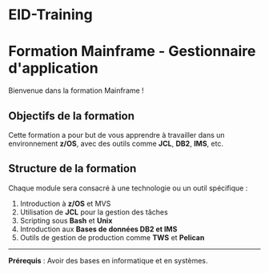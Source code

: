 # EID-Training
# Formation Mainframe - Gestionnaire d'application

Bienvenue dans la formation Mainframe !

## Objectifs de la formation
Cette formation a pour but de vous apprendre à travailler dans un environnement **z/OS**, avec des outils comme **JCL**, **DB2**, **IMS**, etc.

## Structure de la formation
Chaque module sera consacré à une technologie ou un outil spécifique :
1. Introduction à **z/OS** et MVS
2. Utilisation de **JCL** pour la gestion des tâches
3. Scripting sous **Bash** et **Unix**
4. Introduction aux **Bases de données DB2 et IMS**
5. Outils de gestion de production comme **TWS** et **Pelican**

---

**Prérequis** : Avoir des bases en informatique et en systèmes.
